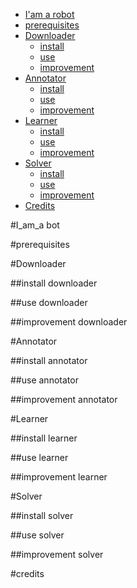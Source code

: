 - [I'am a robot ](<#I'am a bot>)
- [prerequisites](<#prerequisites>)
- [Downloader](<#Downloader>)
    - [install](<##install downloader>)
    - [use](<##use downloader>)
    - [improvement](<##improvement downloader>)
- [Annotator](<#Annotator>)
    - [install](<##install annotator>)
    - [use](<##use annotator>)
    - [improvement](<##improvement annotator>)
- [Learner](<#Learner>)
    - [install](<##install learner>)
    - [use](<##use learner>)
    - [improvement](<##improvement learner>)
- [Solver](<#Solver>)
    - [install](<##install solver>)
    - [use](<##use solver>)
    - [improvement](##improvement%20solver)
- [Credits](<#Credits>)



#I_am_a bot

#prerequisites

#Downloader

##install downloader

##use downloader

##improvement downloader


#Annotator

##install annotator

##use annotator

##improvement annotator

#Learner

##install learner

##use learner

##improvement learner

#Solver

##install solver

##use solver

##improvement solver

#credits